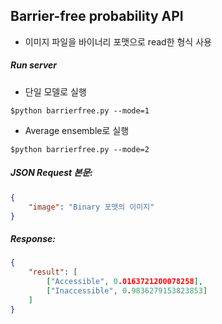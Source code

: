 ## Barrier-free probability API



* 이미지 파일을 바이너리 포맷으로 read한 형식 사용





##### Run server

* 단일 모델로 실행

```shell
$python barrierfree.py --mode=1
```

* Average ensemble로 실행

```shell
$python barrierfree.py --mode=2
```





##### JSON Request 본문:

```json
{
    "image": "Binary 포맷의 이미지"
}
```





##### Response:

```json
{
    "result": [
        ["Accessible", 0.0163721200078258],
        ["Inaccessible", 0.9836279153823853]
    ]
}
```

